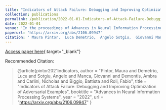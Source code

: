 ```yaml
---
title: "Indicators of Attack Failure: Debugging and Improving Optimization of Adversarial Examples"
collection: publications
permalink: /publication/2022-01-01-Indicators-of-Attack-Failure-Debugging-and-Improving-Optimization-of-Adversarial-Examples
date: 2022-01-01
venue: 'In the proceedings of Advances in Neural Information Processing Systems'
paperurl: 'https://arxiv.org/abs/2106.09947'
citation: ' Maura Pintor,  Luca Demetrio,  Angelo Sotgiu,  Giovanni Manca,  Ambra Demontis,  Nicholas Carlini,  Battista Biggio,  Fabio Roli, &quot;Indicators of Attack Failure: Debugging and Improving Optimization of Adversarial Examples.&quot; In the proceedings of Advances in Neural Information Processing Systems, 2022.'
---
```

[Access paper here](https://arxiv.org/abs/2106.09947){:target="_blank"}

Recommended Citation: 
>@article{pintor2021indicators,
    author = "Pintor, Maura and Demetrio, Luca and Sotgiu, Angelo and Manca, Giovanni and Demontis, Ambra and Carlini, Nicholas and Biggio, Battista and Roli, Fabio",
    title = "Indicators of Attack Failure: Debugging and Improving Optimization of Adversarial Examples",
    booktitle = "Advances in Neural Information Processing Systems",
    year = "2022",
    url = "https://arxiv.org/abs/2106.09947"
}
